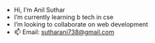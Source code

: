 -  Hi, I’m Anil Suthar
-  I’m currently learning b tech in cse
-  I’m looking to collaborate on web development
- 📫 Email: sutharani738@gmail.com

<!---
ani12004/ani12004 is a ✨ special ✨ repository because its `README.md` (this file) appears on your GitHub profile.
You can click the Preview link to take a look at your changes.
--->
